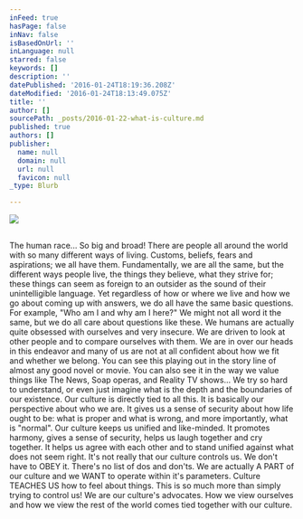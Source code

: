 ```yaml
---
inFeed: true
hasPage: false
inNav: false
isBasedOnUrl: ''
inLanguage: null
starred: false
keywords: []
description: ''
datePublished: '2016-01-24T18:19:36.208Z'
dateModified: '2016-01-24T18:13:49.075Z'
title: ''
author: []
sourcePath: _posts/2016-01-22-what-is-culture.md
published: true
authors: []
publisher:
  name: null
  domain: null
  url: null
  favicon: null
_type: Blurb

---
```

![](https://s3-us-west-2.amazonaws.com/the-grid-img/p/49cbb78bef4604ad96b0100e518400778be8c4d9.png)

## 

## 

The human race... So big and broad! There are people all around the world with so many different ways of living. Customs, beliefs, fears and aspirations; we all have them. Fundamentally, we are all the same, but the different ways people live, the things they believe, what they strive for; these things can seem as foreign to an outsider as the sound of their unintelligible language.  Yet regardless of how or where we live and how we go about coming up with answers, we do all have the same basic questions. For example, "Who am I and why am I here?" We might not all word it the same, but we do all care about questions like these. We humans are actually quite obsessed with ourselves and very insecure. We are driven to look at other people and to compare ourselves with them.  We are in over our heads in this endeavor and many of us are not at all confident about how we fit and whether we belong.  You can see this playing out in the story line of almost any good novel or movie.  You can also see it in the way we value things like The News,  Soap operas, and Reality TV shows...  We try so hard to understand, or even just imagine what is the depth and the boundaries of our existence.  Our culture is directly tied to all this. It is basically our perspective about who we are. It gives us a sense of security about how life ought to be: what is proper and what is wrong, and more importantly, what is "normal".  Our culture keeps us unified and like-minded. It promotes harmony, gives a sense of security, helps us laugh together and cry together. It helps us agree with each other and to stand unified against what does not seem right.  It's not really that our culture controls us. We don't have to OBEY it. There's no list of dos and don'ts.  We are actually A PART of our culture and we WANT to operate within it's parameters.  Culture TEACHES US how to feel about things. This is so much more than simply trying to control us! We are our culture's advocates. How we view ourselves  and how we view the rest of the world comes tied together with our culture.